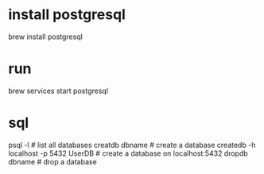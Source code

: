 # install postgresql
brew install postgresql

# run
brew services start postgresql

# sql
psql -l # list all databases
creatdb dbname # create a database
createdb -h localhost -p 5432 UserDB # create a database on localhost:5432
dropdb dbname # drop a database
